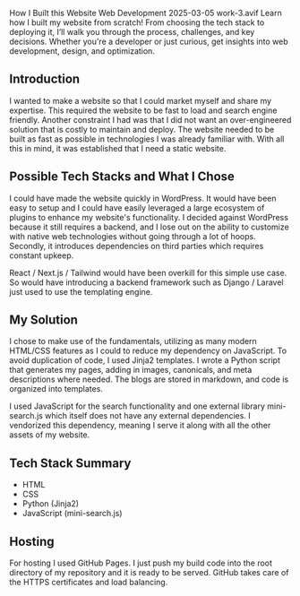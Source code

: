 How I Built this Website
Web Development
2025-03-05
work-3.avif
Learn how I built my website from scratch! From choosing the tech stack to deploying it, I’ll walk you through the process, challenges, and key decisions. Whether you're a developer or just curious, get insights into web development, design, and optimization.

## Introduction

I wanted to make a website so that I could market myself and share my expertise. This required the website to be fast to load and search engine friendly. Another constraint I had was that I did not want an over-engineered solution that is costly to maintain and deploy. The website needed to be built as fast as possible in technologies I was already familiar with. With all this in mind, it was established that I need a static website.

## Possible Tech Stacks and What I Chose

I could have made the website quickly in WordPress. It would have been easy to setup and I could have easily leveraged a large ecosystem of plugins to enhance my website's functionality. I decided against WordPress because it still requires a backend, and I lose out on the ability to customize with native web technologies without going through a lot of hoops. Secondly, it introduces dependencies on third parties which requires constant upkeep.

React / Next.js / Tailwind would have been overkill for this simple use case. So would have introducing a backend framework such as Django / Laravel just used to use the templating engine.

## My Solution

I chose to make use of the fundamentals, utilizing as many modern HTML/CSS features as I could to reduce my dependency on JavaScript. To avoid duplication of code, I used Jinja2 templates. I wrote a Python script that generates my pages, adding in images, canonicals, and meta descriptions where needed. The blogs are stored in markdown, and code is organized into templates.

I used JavaScript for the search functionality and one external library mini-search.js which itself does not have any external dependencies. I vendorized this dependency, meaning I serve it along with all the other assets of my website.


## Tech Stack Summary

- HTML
- CSS
- Python (Jinja2)
- JavaScript (mini-search.js)

## Hosting

For hosting I used GitHub Pages. I just push my build code into the root directory of my repository and it is ready to be served. GitHub takes care of the HTTPS certificates and load balancing.

